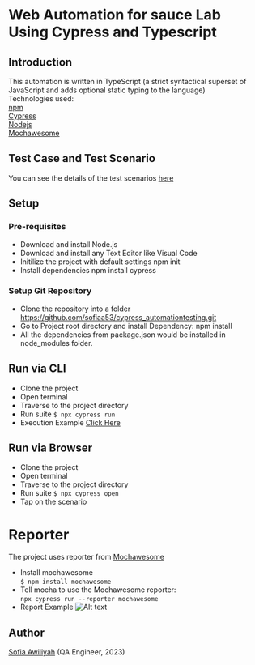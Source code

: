 # Web Automation for sauce Lab Using Cypress and Typescript


## Introduction
This automation is written in TypeScript (a strict syntactical superset of JavaScript and adds optional static typing to the language)
<br/> Technologies used:
<br/> [npm](https://www.npmjs.com/)
<br/> [Cypress](https://www.npmjs.com/package/cypress)
<br/> [Nodejs](https://docs.npmjs.com/downloading-and-installing-node-js-and-npm)
<br/> [Mochawesome](https://www.npmjs.com/package/mochawesome)

## Test Case and Test Scenario
You can see the details of the test scenarios [here](https://docs.google.com/spreadsheets/d/1B64TV3nywKHDyy7DCVaEqPWlYXB_gcH2B3KHbEdc0jk/edit?usp=sharing)

## Setup
### Pre-requisites
- Download and install Node.js
- Download and install any Text Editor like Visual Code
- Initilize the project with default settings npm init
- Install dependencies npm install cypress

### Setup Git Repository
- Clone the repository into a folder https://github.com/sofiaa53/cypress_automationtesting.git
- Go to Project root directory and install Dependency: npm install
- All the dependencies from package.json would be installed in node_modules folder.

## Run via CLI
- Clone the project
- Open terminal
- Traverse to the project directory
- Run suite ```$ npx cypress run```
- Execution Example [Click Here](https://drive.google.com/file/d/12qdnIpibhHRShwUZIb5XjY5ZxDfhcKXY/view?usp=sharing)

## Run via Browser
- Clone the project
- Open terminal
- Traverse to the project directory
- Run suite ```$ npx cypress open```
- Tap on the scenario


# Reporter
The project uses reporter from [Mochawesome](https://www.npmjs.com/package/mochawesome)
- Install mochawesome <br>```$ npm install mochawesome```
- Tell mocha to use the Mochawesome reporter: <br>```npx cypress run --reporter mochawesome```
- Report Example ![Alt text](image.png)

## Author 
[Sofia Awiliyah](https://www.linkedin.com/in/sofia-awiliyah-365206192/) (QA Engineer, 2023)